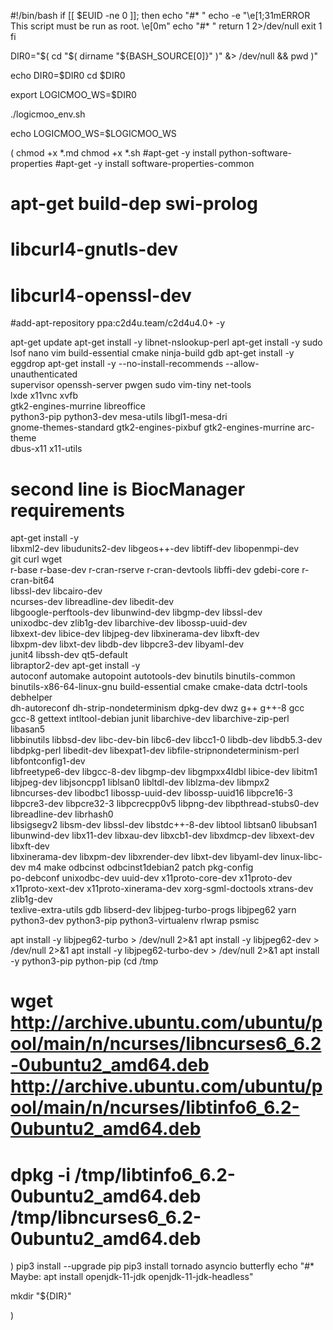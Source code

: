 #!/bin/bash
if [[ $EUID -ne 0 ]]; then
   echo "#* "
   echo -e "\e[1;31mERROR This script must be run as root. \e[0m"
   echo "#* "
   return 1 2>/dev/null
   exit 1
fi

DIR0="$( cd "$( dirname "${BASH_SOURCE[0]}" )" &> /dev/null && pwd )"

echo DIR0=$DIR0
cd $DIR0

export LOGICMOO_WS=$DIR0

./logicmoo_env.sh

echo LOGICMOO_WS=$LOGICMOO_WS


(
 chmod +x *.md
 chmod +x *.sh
 #apt-get -y install python-software-properties
 #apt-get -y install software-properties-common 
 # apt-get build-dep swi-prolog
 # libcurl4-gnutls-dev
 # libcurl4-openssl-dev
 #add-apt-repository ppa:c2d4u.team/c2d4u4.0+ -y

 apt-get update
 apt-get install -y libnet-nslookup-perl 
 apt-get install -y sudo lsof nano vim build-essential cmake ninja-build gdb
 apt-get install -y eggdrop
 apt-get install -y --no-install-recommends --allow-unauthenticated \
        supervisor openssh-server pwgen sudo vim-tiny net-tools \
        lxde x11vnc xvfb \
        gtk2-engines-murrine libreoffice \
        python3-pip python3-dev mesa-utils libgl1-mesa-dri \
        gnome-themes-standard gtk2-engines-pixbuf gtk2-engines-murrine arc-theme \
        dbus-x11 x11-utils 

 # second line is BiocManager requirements
 apt-get install -y \
    libxml2-dev libudunits2-dev libgeos++-dev libtiff-dev libopenmpi-dev \
    git curl wget \
    r-base r-base-dev r-cran-rserve r-cran-devtools libffi-dev gdebi-core r-cran-bit64 \
    libssl-dev libcairo-dev \
    ncurses-dev libreadline-dev libedit-dev \
    libgoogle-perftools-dev libunwind-dev libgmp-dev libssl-dev \
    unixodbc-dev  zlib1g-dev libarchive-dev  libossp-uuid-dev \
    libxext-dev libice-dev libjpeg-dev libxinerama-dev libxft-dev \
    libxpm-dev libxt-dev libdb-dev libpcre3-dev libyaml-dev \
    junit4 libssh-dev qt5-default \
    libraptor2-dev 
 apt-get install -y \
    autoconf automake autopoint autotools-dev binutils binutils-common binutils-x86-64-linux-gnu build-essential cmake cmake-data dctrl-tools debhelper \
    dh-autoreconf dh-strip-nondeterminism dpkg-dev dwz g++ g++-8 gcc gcc-8 gettext intltool-debian junit libarchive-dev libarchive-zip-perl libasan5 \
    libbinutils libbsd-dev libc-dev-bin libc6-dev libcc1-0 libdb-dev libdb5.3-dev libdpkg-perl libedit-dev libexpat1-dev libfile-stripnondeterminism-perl libfontconfig1-dev \
    libfreetype6-dev libgcc-8-dev libgmp-dev libgmpxx4ldbl libice-dev libitm1 libjpeg-dev libjsoncpp1 liblsan0 libltdl-dev liblzma-dev libmpx2 \
    libncurses-dev libodbc1 libossp-uuid-dev libossp-uuid16 libpcre16-3 libpcre3-dev libpcre32-3 libpcrecpp0v5 libpng-dev libpthread-stubs0-dev libreadline-dev librhash0 \
    libsigsegv2 libsm-dev libssl-dev libstdc++-8-dev libtool libtsan0 libubsan1 libunwind-dev libx11-dev libxau-dev libxcb1-dev libxdmcp-dev libxext-dev libxft-dev \
    libxinerama-dev libxpm-dev libxrender-dev libxt-dev libyaml-dev linux-libc-dev m4 make odbcinst odbcinst1debian2 patch pkg-config \
    po-debconf unixodbc-dev uuid-dev x11proto-core-dev x11proto-dev x11proto-xext-dev x11proto-xinerama-dev xorg-sgml-doctools xtrans-dev zlib1g-dev \
    texlive-extra-utils gdb libserd-dev libjpeg-turbo-progs libjpeg62 yarn python3-dev python3-pip python3-virtualenv rlwrap psmisc

  apt install -y libjpeg62-turbo > /dev/null 2>&1
  apt install -y libjpeg62-dev > /dev/null 2>&1
  apt install -y libjpeg62-turbo-dev > /dev/null 2>&1
  apt install -y python3-pip python-pip
  (cd /tmp
 # wget http://archive.ubuntu.com/ubuntu/pool/main/n/ncurses/libncurses6_6.2-0ubuntu2_amd64.deb http://archive.ubuntu.com/ubuntu/pool/main/n/ncurses/libtinfo6_6.2-0ubuntu2_amd64.deb
 # dpkg -i /tmp/libtinfo6_6.2-0ubuntu2_amd64.deb /tmp/libncurses6_6.2-0ubuntu2_amd64.deb 
  )
  pip3 install --upgrade pip
  pip3 install tornado asyncio butterfly
  echo "#* Maybe: apt install openjdk-11-jdk openjdk-11-jdk-headless"

  mkdir "${DIR}"


)


